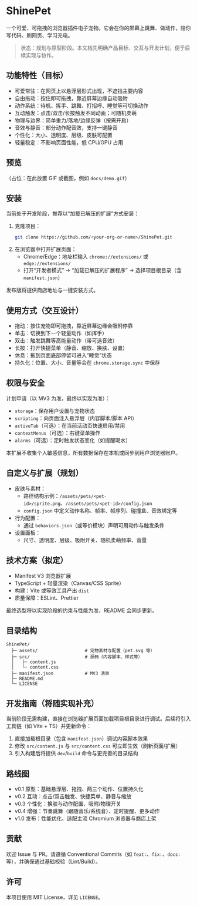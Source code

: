 # ShinePet

一个可爱、可拖拽的浏览器插件电子宠物。它会在你的屏幕上跳舞、做动作，陪你写代码、刷网页、学习充电。

> 状态：规划与原型阶段。本文档先明确产品目标、交互与开发计划，便于后续实现与协作。

## 功能特性（目标）

- 可爱常驻：在网页上以悬浮层形式出现，不遮挡主要内容
- 自由拖动：按住即可拖拽，靠近屏幕边缘自动吸附
- 动作系统：待机、挥手、跳舞、打招呼、睡觉等可切换动作
- 互动触发：点击/双击/长按触发不同动画；可随机卖萌
- 物理与边界：简单重力/落地/边缘反弹（按需开启）
- 音效与静音：部分动作配音效，支持一键静音
- 个性化：大小、透明度、层级、皮肤可配置
- 轻量稳定：不影响页面性能，低 CPU/GPU 占用

## 预览

（占位：在此放置 GIF 或截图，例如 `docs/demo.gif`）

## 安装

当前处于开发阶段，推荐以“加载已解压的扩展”方式安装：

1. 克隆项目：
   ```bash
   git clone https://github.com/<your-org-or-name>/ShinePet.git
   ```
2. 在浏览器中打开扩展页面：
   - Chrome/Edge：地址栏输入 `chrome://extensions/` 或 `edge://extensions/`
   - 打开“开发者模式” → “加载已解压的扩展程序” → 选择项目根目录（含 `manifest.json`）

发布版将提供商店地址与一键安装方式。

## 使用方式（交互设计）

- 拖动：按住宠物即可拖拽，靠近屏幕边缘会吸附停靠
- 单击：切换到下一个轻量动作（如挥手）
- 双击：触发跳舞等高能量动作（带可选音效）
- 长按：打开快捷菜单（静音、缩放、换肤、设置）
- 休息：拖到页面底部停留可进入“睡觉”状态
- 持久化：位置、大小、音量等会在 `chrome.storage.sync` 中保存

## 权限与安全

计划申请（以 MV3 为准，最终以实现为准）：

- `storage`：保存用户设置与宠物状态
- `scripting`：向页面注入悬浮层（内容脚本/脚本 API）
- `activeTab`（可选）：在当前活动页快速启用/禁用
- `contextMenus`（可选）：右键菜单操作
- `alarms`（可选）：定时触发状态变化（如提醒喝水）

本扩展不收集个人敏感信息，所有数据保存在本机或同步到用户浏览器账户。

## 自定义与扩展（规划）

- 皮肤与素材：
  - 路径结构示例：`/assets/pets/<pet-id>/sprite.png`、`/assets/pets/<pet-id>/config.json`
  - `config.json` 中定义动作名称、帧率、帧序列、碰撞盒、音效绑定等
- 行为配置：
  - 通过 `behaviors.json`（或等价模块）声明可用动作与触发条件
- 设置面板：
  - 尺寸、透明度、层级、吸附开关、随机卖萌频率、音量

## 技术方案（拟定）

- Manifest V3 浏览器扩展
- TypeScript + 轻量渲染（Canvas/CSS Sprite）
- 构建：Vite 或等效工具产出 `dist`
- 质量保障：ESLint、Prettier

最终选型将以实现阶段的约束与性能为准，README 会同步更新。

## 目录结构

```
ShinePet/
  ├─ assets/                  # 宠物素材与配置（pet.svg 等）
  ├─ src/                     # 源码（内容脚本、样式等）
  │   ├─ content.js
  │   └─ content.css
  ├─ manifest.json            # MV3 清单
  ├─ README.md
  └─ LICENSE
```

## 开发指南（将随实现补充）

当前阶段无需构建，直接在浏览器扩展页面加载项目根目录进行调试。后续将引入工具链（如 Vite + TS）并更新命令：

1. 直接加载根目录（包含 `manifest.json`）调试内容脚本效果
2. 修改 `src/content.js` 与 `src/content.css` 可立即生效（刷新页面/扩展）
3. 引入构建后将提供 `dev`/`build` 命令与更完善的目录结构

## 路线图

- v0.1 原型：基础悬浮层、拖拽、两三个动作、位置持久化
- v0.2 互动：点击/双击触发、快捷菜单、静音与缩放
- v0.3 个性化：换肤与动作配置、吸附/物理开关
- v0.4 增强：节奏跳舞（跟随音乐/系统音）、定时提醒、更多动作
- v1.0 发布：性能优化、适配主流 Chromium 浏览器与商店上架

## 贡献

欢迎 Issue 与 PR。请遵循 Conventional Commits（如 `feat:`、`fix:`、`docs:` 等），并确保通过基础校验（Lint/Build）。

## 许可

本项目使用 MIT License，详见 `LICENSE`。

